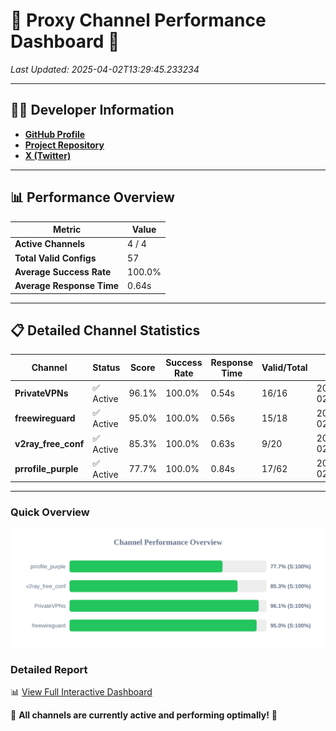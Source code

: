 # 🌟 Proxy Channel Performance Dashboard 🌟

_Last Updated: 2025-04-02T13:29:45.233234_

---

## 👩‍💻 Developer Information

- **[GitHub Profile](https://github.com/4n0nymou3)**  
- **[Project Repository](https://github.com/4n0nymou3/multi-proxy-config-fetcher)**  
- **[X (Twitter)](https://x.com/4n0nymou3)**  

---

## 📊 Performance Overview

| Metric                | Value       |
|-----------------------|-------------|
| **Active Channels**   | 4 / 4       |
| **Total Valid Configs** | 57          |
| **Average Success Rate** | 100.0%      |
| **Average Response Time** | 0.64s       |

---

## 📋 Detailed Channel Statistics

| Channel          | Status     | Score  | Success Rate | Response Time | Valid/Total | Last Success               |
|------------------|------------|--------|--------------|---------------|-------------|----------------------------|
| **PrivateVPNs**  | ✅ Active  | 96.1%  | 100.0% | 0.54s         | 16/16       | 2025-04-02T13:29:44.641815 |
| **freewireguard**  | ✅ Active  | 95.0%  | 100.0% | 0.56s         | 15/18       | 2025-04-02T13:29:45.231454 |
| **v2ray_free_conf**  | ✅ Active  | 85.3%  | 100.0% | 0.63s         | 9/20       | 2025-04-02T13:29:44.068066 |
| **prrofile_purple**  | ✅ Active  | 77.7%  | 100.0% | 0.84s         | 17/62       | 2025-04-02T13:29:43.381350 |

---

### Quick Overview
<div align="center">
  <a href="https://raw.githubusercontent.com/nullluser/NullRepo/refs/heads/main/assets/channel_stats_chart.svg">
    <img src="https://raw.githubusercontent.com/nullluser/NullRepo/refs/heads/main/assets/channel_stats_chart.svg" alt="Source Performance Statistics" width="800">
  </a>
</div>

### Detailed Report
📊 [View Full Interactive Dashboard](https://htmlpreview.github.io/?https://github.com/nullluser/NullRepo/blob/main/assets/performance_report.html)

🎉 **All channels are currently active and performing optimally!** 🎉
